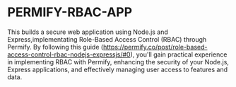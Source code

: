 # PERMIFY-RBAC-APP
This builds a secure web application using Node.js and Express,implementating Role-Based Access Control (RBAC) through Permify. By following this guide (https://permify.co/post/role-based-access-control-rbac-nodejs-expressjs/#0), you'll gain practical experience in implementing RBAC with Permify, enhancing the security of your Node.js, Express applications, and effectively managing user access to features and data.
